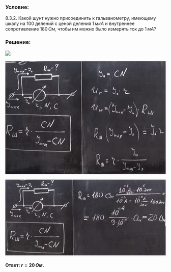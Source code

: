 ###  Условие:

$8.3.2.$ Какой шунт нужно присоединить к гальванометру, имеющему шкалу на $100$ делений с ценой деления $1 \,мкА$ и внутреннее сопротивление $180 \,Ом$, чтобы им можно было измерять ток до $1 \,мА$?

###  Решение:

![](https://www.youtube.com/embed/5fdISDOfs3Y?t=106)

![|885x624, 67%](../../img/8.3.2/1.png)

![|1060x500, 67%](../../img/8.3.2/2.png)

#### Ответ: $r = 20 \,Ом$.